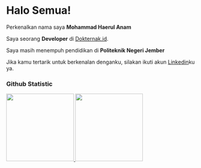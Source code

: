 # Halo Semua!

Perkenalkan nama saya **Mohammad Haerul Anam**

Saya seorang **Developer** di [Dokternak.id](https://www.dokternak.id).

Saya masih menempuh pendidikan di **Politeknik Negeri Jember**

Jika kamu tertarik untuk berkenalan denganku, silakan ikuti akun [Linkedin](https://www.linkedin.com/in/mhaerulanam/)ku ya.

### Github Statistic
<p align="left">
<a href="https://github.com/mhaerulanam">
  <img height="180em" src="https://github-readme-stats-eight-theta.vercel.app/api?username=mhaerulanam&show_icons=true&theme=algolia&include_all_commits=true&count_private=true"/>
  <img height="180em" src="https://github-readme-stats-eight-theta.vercel.app/api/top-langs/?username=mhaerulanam&layout=compact&langs_count=8&theme=algolia"/>
</a>
</p>



